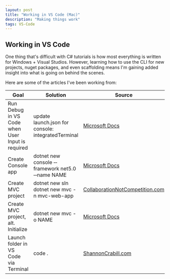 ```yaml
---
layout: post
title: "Working in VS Code (Mac)"
description: "Making things work"
tags: VS-Code
---
```

## Working in VS Code

One thing that's difficult with C# tutorials is how most everything is written for Windows + Visual Studios. However, learning how to use the CLI for new projects, nuget packages, and even scaffolding means I'm gaining added insight into what is going on behind the scenes.

Here are some of the articles I've been working from:

| Goal | Solution | Source |
|-------|--------|---------|
| Run Debug in VS Code when User Input is required | update launch.json for console: integratedTerminal | [Microsoft Docs](https://docs.microsoft.com/en-us/dotnet/core/tutorials/debugging-with-visual-studio-code?pivots=dotnet-6-0) |
| Create Console app | dotnet new console &#8208;&#8208;framework net5.0 &#8208;&#8208;name NAME| [Microsoft Docs](https://docs.microsoft.com/en-us/dotnet/core/tutorials/with-visual-studio-code?pivots=dotnet-6-0) |
| Create MVC project | dotnet new sln </br> dotnet new mvc -n mvc-web-app | [CollaborationNotCompetition.com](https://www.collaborationnotcompetition.com/developing-mvc-application-with-vscode/) |
| Create MVC project, alt. Initialize | dotnet new mvc -o NAME | [Microsoft Docs](https://docs.microsoft.com/en-us/aspnet/core/tutorials/first-mvc-app/start-mvc?view=aspnetcore-3.1&tabs=visual-studio-code)|
| Launch folder in VS Code via Terminal | code . | [ShannonCrabill.com](https://shannoncrabill.com/blog/shell-command-open-directory-in-vscode/) |